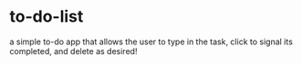 # to-do-list

a simple to-do app that allows the user to type in the task, click to signal its completed, and delete as desired!
